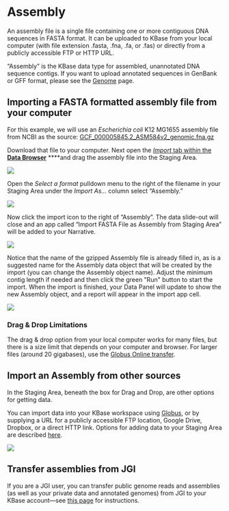 # Assembly

An assembly file is a single file containing one or more contiguous DNA sequences in FASTA format. It can be uploaded to KBase from your local computer \(with file extension .fasta, .fna, .fa, or .fas\) or directly from a publicly accessible FTP or HTTP URL.

“Assembly” is the KBase data type for assembled, unannotated DNA sequence contigs. If you want to upload annotated sequences in GenBank or GFF format, please see the [Genome](genome.md) page.

## Importing a FASTA formatted assembly file from your computer

For this example, we will use an _Escherichia coli_ K12 MG1655 assembly file from NCBI as the source: [GCF\_000005845.2\_ASM584v2\_genomic.fna.gz](ftp://ftp.ncbi.nlm.nih.gov/genomes/all/GCF/000/005/845/GCF_000005845.2_ASM584v2/GCF_000005845.2_ASM584v2_genomic.fna.gz)

Download that file to your computer. Next open the [_Import_ tab within the **Data Browser**](../../getting-started/narrative-user-guide/add-data-to-your-narrative.md) ****and drag the assembly file into the Staging Area.

![](http://kbase.us/wp-content/uploads/2018/02/dragging-assembly-into-staging-1.jpg)

Open the _Select a format_ pulldown menu to the right of the filename in your Staging Area under the _Import As..._ column select “Assembly.”

![](http://kbase.us/wp-content/uploads/2018/02/Screen-Shot-2018-02-16-at-1.24.22-PM.png)

Now click the import icon to the right of “Assembly”. The data slide-out will close and an app called “Import FASTA File as Assembly from Staging Area” will be added to your Narrative.

![](http://kbase.us/wp-content/uploads/2018/02/Screen-Shot-2018-02-16-at-1.27.11-PM.png)

Notice that the name of the gzipped Assembly file is already filled in, as is a suggested name for the Assembly data object that will be created by the import \(you can change the Assembly object name\). Adjust the minimum contig length if needed and then click the green "Run" button to start the import. When the import is finished, your Data Panel will update to show the new Assembly object, and a report will appear in the import app cell.

![](http://kbase.us/wp-content/uploads/2018/02/Screen-Shot-2018-02-16-at-1.36.37-PM.png)

### **Drag & Drop Limitations**

The drag & drop option from your local computer works for many files, but there is a size limit that depends on your computer and browser. For larger files \(around 20 gigabases\), use the [Globus Online transfer](../transferring-data-with-globus.md). 

## Import an Assembly from other sources

In the Staging Area, beneath the box for Drag and Drop, are other options for getting data.  
  
You can import data into your KBase workspace using [Globus](http://kbase.us/transfer-data-from-globus-to-kbase/), or by supplying a URL for a publicly accessible FTP location, Google Drive, Dropbox, or a direct HTTP link. Options for adding data to your Staging Area are described [here](../../getting-started/narrative-user-guide/add-data-to-your-narrative.md).

![](http://kbase.us/wp-content/uploads/2015/08/image6.png)

## **Transfer assemblies from JGI**

If you are a JGI user, you can transfer public genome reads and assemblies \(as well as your private data and annotated genomes\) from JGI to your KBase account—see [this page](../transferring-data-from-jgi.md) for instructions.

